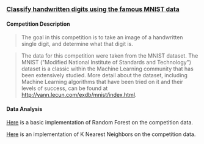 ### [Classify handwritten digits using the famous MNIST data](https://www.kaggle.com/c/digit-recognizer)

#### Competition Description
>The goal in this competition is to take an image of a handwritten single digit, and determine what that digit is.

>The data for this competition were taken from the MNIST dataset. The MNIST ("Modified National Institute of Standards and Technology") dataset is a classic within the Machine Learning community that has been extensively studied.  More detail about the dataset, including Machine Learning algorithms that have been tried on it and their levels of success, can be found at http://yann.lecun.com/exdb/mnist/index.html.

#### Data Analysis

[Here](https://github.com/apeeyush/machine-learning/blob/master/digit_recognizer/code/random_forest.py) is a basic implementation of Random Forest on the competition data.

[Here](https://github.com/apeeyush/machine-learning/blob/master/digit_recognizer/code/knn.py) is an implementation of K Nearest Neighbors on the competition data.

